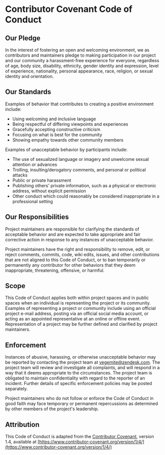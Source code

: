 # Contributor Covenant Code of Conduct

## Our Pledge

In the interest of fostering an open and welcoming environment, we as
contributors and maintainers pledge to making participation in our
project and our community a harassment-free experience for everyone,
regardless of age, body size, disability, ethnicity, gender identity and
expression, level of experience, nationality, personal appearance, race,
religion, or sexual identity and orientation.

## Our Standards

Examples of behavior that contributes to creating a positive environment
include:

- Using welcoming and inclusive language
- Being respectful of differing viewpoints and experiences
- Gracefully accepting constructive criticism
- Focusing on what is best for the community
- Showing empathy towards other community members

Examples of unacceptable behavior by participants include:

- The use of sexualized language or imagery and unwelcome sexual
  attention or advances
- Trolling, insulting/derogatory comments, and personal or political
  attacks
- Public or private harassment
- Publishing others' private information, such as a physical or
  electronic address, without explicit permission
- Other conduct which could reasonably be considered inappropriate in a
  professional setting

## Our Responsibilities

Project maintainers are responsible for clarifying the standards of
acceptable behavior and are expected to take appropriate and fair
corrective action in response to any instances of unacceptable behavior.

Project maintainers have the right and responsibility to remove, edit,
or reject comments, commits, code, wiki edits, issues, and other
contributions that are not aligned to this Code of Conduct, or to ban
temporarily or permanently any contributor for other behaviors that they
deem inappropriate, threatening, offensive, or harmful.

## Scope

This Code of Conduct applies both within project spaces and in public
spaces when an individual is representing the project or its community.
Examples of representing a project or community include using an
official project e-mail address, posting via an official social media
account, or acting as an appointed representative at an online or
offline event. Representation of a project may be further defined and
clarified by project maintainers.

## Enforcement

Instances of abusive, harassing, or otherwise unacceptable behavior may
be reported by contacting the project team at vegemite@zendesk.com. The
project team will review and investigate all complaints, and will
respond in a way that it deems appropriate to the circumstances. The
project team is obligated to maintain confidentiality with regard to the
reporter of an incident. Further details of specific enforcement
policies may be posted separately.

Project maintainers who do not follow or enforce the Code of Conduct in
good faith may face temporary or permanent repercussions as determined
by other members of the project's leadership.

## Attribution

This Code of Conduct is adapted from the [Contributor
Covenant](https://contributor-covenant.org), version 1.4, available at
[https://www.contributor-covenant.org/version/1/4/](https://www.contributor-covenant.org/version/1/4/)
